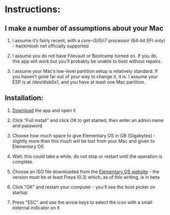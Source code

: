 # Instructions:

## I make a number of assumptions about your Mac

1.  I assume it’s fairly recent, with a core-i3/i5/i7 processor (64-bit EFI only) - hackintosh not officially supported

2.  I assume you do not have Filevault or Bootcamp turned on. If you do, this app will work but you’ll probably be unable to boot without repairs.

3.  I assume your Mac’s low-level partition setup is relatively standard. If you haven’t gone far out of your way to change it, it is. I assume your ESP is at /dev/disk0s1, and you have at least one Mac partition.

## Installation:

1.  [Download](http://cl.ly/3Y022Q1b3E2m/download/Elementary%20OS%20Install%20utility.app.zip) the app and open it

2.  Click “Full install” and click OK to get started, then enter an admin name and password

3.  Choose how much space to give Elementary OS in GB (Gigabytes) - slightly more than this much will be lost from your Mac and given to Elementary OS
4.  Wait; this could take a while, do not stop or restart until the operation is complete.
5.  Choose an ISO file downloaded from the [Elementary OS website](http://elementaryos.org) - the version must be at least Freya (0.3) which, as of this writing, is in beta
6.  Click "OK" and restart your computer - you'll see the boot picker on startup
7.  Press "ESC" and use the arrow keys to select the icon with a small external indicator on it